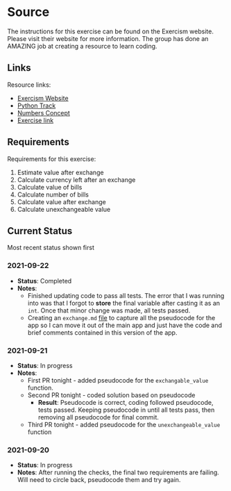 # Source

The instructions for this exercise can be found on the Exercism website. Please visit their website for more information. The group has done an AMAZING job at creating a resource to learn coding.

## Links

Resource links:

- [Exercism Website](https://exercism.org/)
- [Python Track](https://exercism.org/tracks/python)
- [Numbers Concept](https://exercism.org/tracks/python/concepts/numbers)
- [Exercise link](https://exercism.org/tracks/python/exercises/currency-exchange)

## Requirements

Requirements for this exercise:

1. Estimate value after exchange
2. Calculate currency left after an exchange
3. Calculate value of bills
4. Calculate number of bills
5. Calculate value after exchange
6. Calculate unexchangeable value

## Current Status

Most recent status shown first

### 2021-09-22

- **Status**: Completed
- **Notes**:
  - Finished updating code to pass all tests. The error that I was running into was that I forgot to **store** the final variable after casting it as an `int`. Once that minor change was made, all tests passed.
  - Creating an `exchange.md` [file](exchange.md) to capture all the pseudocode for the app so I can move it out of the main app and just have the code and brief comments contained in this version of the app.

### 2021-09-21

- **Status**: In progress
- **Notes**:
  - First PR tonight - added pseudocode for the `exchangable_value` function.
  - Second PR tonight - coded solution based on pseudocode
    - **Result**: Pseudocode is correct, coding followed pseudocode, tests passed. Keeping pseudocode in until all tests pass, then removing all pseudocode for final commit.
  - Third PR tonight - added pseudocode for the `unexchangeable_value` function

### 2021-09-20

- **Status**: In progress
- **Notes**: After running the checks, the final two requirements are failing. Will need to circle back, pseudocode them and try again.
